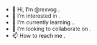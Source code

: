 - 👋 Hi, I’m @rexvog .
- 👀 I’m interested in .
- 🌱 I’m currently learning ..
- 💞️ I’m looking to collaborate on .
- 📫 How to reach me .

<!---
rexvog/rexvog is a ✨ special ✨ repository because its `README.md` (this file) appears on your GitHub profile.
You can click the Preview link to take a look at your changes.
--->
